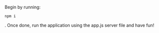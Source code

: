 Begin by running: 
```
npm i
```
 . Once done, run the application using the app.js server file and have fun!